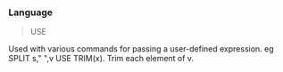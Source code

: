 ### Language

> USE

Used with various commands for passing a user-defined expression. eg SPLIT s," ",v USE TRIM(x). Trim each element of v.

